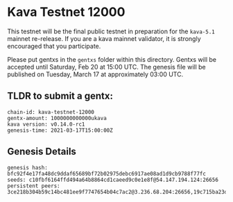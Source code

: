 # Kava Testnet 12000

This testnet will be the final public testnet in preparation for the `kava-5.1` mainnet re-release. If you are a kava mainnet validator, it is strongly encouraged that you participate.

Please put gentxs in the `gentxs` folder within this directory. Gentxs will be accepted until Saturday, Feb 20 at 15:00 UTC. The genesis file will be published on Tuesday, March 17 at approximately 03:00 UTC.

## TLDR to submit a gentx:

```
chain-id: kava-testnet-12000
gentx-amount: 1000000000000ukava
kava version: v0.14.0-rc1
genesis-time: 2021-03-17T15:00:00Z
```

## Genesis Details

```
genesis hash: bfc92f4e17fa48dc9ddaf65689bf72b02975debc6917ae08ad1d9cb9788f77fc
seeds: c10fbf6164ffd494a64b8864cd1caeed9c0e1e8f@54.147.194.124:26656
persistent peers: 3ce218b304b59c14bc481ee9f7747654b04c7ac2@3.236.68.204:26656,19c715ba23d72e552fbe554112e6485015d00a21@54.243.169.80:26656,64badf767a2b5825497437b8090513a4192287fc@3.231.32.243:26656,30f081c299f8d571a088ccd30146152ee81e27be@54.39.186.65:26656
```
